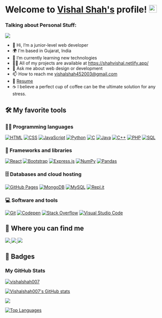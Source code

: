 # Welcome to [Vishal Shah's](https://github.com/Vishalshah007) profile! <a href="https://github.com/Vishalshah007"><img src="https://media.giphy.com/media/hvRJCLFzcasrR4ia7z/giphy.gif" width="25px"></a>
### Talking about Personal Stuff:
![](https://komarev.com/ghpvc/?username=Vishalshah007)
- 👋 Hi, I’m a junior-level web developer 
- 🌍 I'm based in Gujarat, India
- 🌱 I’m currently learning new technologies
- 👨‍💻 All of my projects are available at https://shahvishal.netlify.app/
- 💬 Ask me about web design or development
- 📫 How to reach me vishalshah452003@gmail.com
- 📝 [Resume](https://drive.google.com/file/d/1QHIbwz2SUInZP_9rEnHj3aS9v-6ZqpTT/view?usp=sharing)
- ☕ I believe a perfect cup of coffee can be the ultimate solution for any stress.

## 🛠️ My favorite tools

### 👨‍💻 Programming languages

<p>
    <a href="#"><img alt="HTML" src="https://img.shields.io/badge/HTML-E34F26.svg?logo=html5&logoColor=white"></a>
    <a href="#"><img alt="CSS" src="https://img.shields.io/badge/CSS-1572B6.svg?logo=css3&logoColor=white"></a>
    <a href="#"><img alt="JavaScript" src="https://img.shields.io/badge/JavaScript-F7DF1E.svg?logo=javascript&logoColor=black"></a>
    <a href="#"><img alt="Python" src="https://img.shields.io/badge/Python-14354C.svg?logo=python&logoColor=white"></a>
    <a href="#"><img alt="C" src="https://custom-icon-badges.herokuapp.com/badge/C-03599C.svg?logo=c-in-hexagon&logoColor=white"></a>
    <a href="#"><img alt="Java" src="https://img.shields.io/badge/Java-007396.svg?logo=java&logoColor=white"></a>
    <a href="#"><img alt="C++" src="https://custom-icon-badges.herokuapp.com/badge/C++-9C033A.svg?logo=cpp2&logoColor=white"></a>
    <a href="#"><img alt="PHP" src="https://img.shields.io/badge/PHP-777BB4.svg?logo=php&logoColor=white"></a>
    <a href="#"><img alt="SQL" src="https://custom-icon-badges.herokuapp.com/badge/SQL-025E8C.svg?logo=database&logoColor=white"></a>
</p>

### 🧰 Frameworks and libraries

<p>
    <a href="#"><img alt="React" src="https://img.shields.io/badge/React-20232a.svg?logo=react&logoColor=%2361DAFB"></a>
    <a href="#"><img alt="Bootstrap" src="https://img.shields.io/badge/Bootstrap-7952B3.svg?logo=bootstrap&logoColor=white"></a>
    <a href="#"><img alt="Express.js" src="https://img.shields.io/badge/Express.js-404d59.svg?logo=express&logoColor=white"></a>
    <a href="#"><img alt="NumPy" src="https://img.shields.io/badge/Numpy-013243.svg?logo=numpy&logoColor=white"></a>
    <a href="#"><img alt="Pandas" src="https://img.shields.io/badge/Pandas-150458.svg?logo=pandas&logoColor=white"></a>
</p>

### 🗄️ Databases and cloud hosting

<p>
    <a href="#"><img alt="GitHub Pages" src="https://img.shields.io/badge/GitHub%20Pages-327FC7.svg?logo=github&logoColor=white"></a>
    <a href="#"><img alt="MongoDB" src ="https://img.shields.io/badge/MongoDB-4ea94b.svg?logo=mongodb&logoColor=white"></a>
    <a href="#"><img alt="MySQL" src="https://img.shields.io/badge/MySQL-00f.svg?logo=mysql&logoColor=white"></a>
    <a href="#"><img alt="Repl.it" src="https://img.shields.io/badge/Repl.it-0D101E.svg?logo=Replit&logoColor=white"></a>
</p>

### 💻 Software and tools

<p>
    <a href="#"><img alt="Git" src="https://img.shields.io/badge/Git-F05033.svg?logo=git&logoColor=white"></a>
    <a href="#"><img alt="Codepen" src="https://img.shields.io/badge/Codepen-000000.svg?logo=codepen&logoColor=white"></a>
    <a href="#"><img alt="Stack Overflow" src="https://img.shields.io/badge/-Stack%20Overflow-FE7A16?logo=stack-overflow&logoColor=white"></a>
    <a href="#"><img alt="Visual Studio Code" src="https://img.shields.io/badge/Visual%20Studio%20Code-0078d7.svg?logo=visual-studio-code&logoColor=white"></a>
</p>

## 🔗 Where you can find me
  <a href="https://www.linkedin.com/in/vishal-shah-256204238/">
    <img src="https://img.shields.io/badge/LinkedIn-%230077B5.svg?&style=flat-square&logo=linkedin&logoColor=white">
  </a>
  
  <a href="https://github.com/Vishalshah007">
    <img src="https://img.shields.io/badge/Github-%230A0A0A.svg?&style=flat-square&logo=Github&logoColor=white">  
  </a>

  <a href="https://www.instagram.com/vishalshah453/">
    <img src="https://img.shields.io/badge/Instagram-%23E4405F.svg?&style=flat-square&logo=instagram&logoColor=white">
  </a>

## 🏅 Badges

### <b>My GitHub Stats</b>
<a href="https://github.com/ryo-ma/github-profile-trophy"><img src="https://github-profile-trophy.vercel.app/?username=vishalshah007" alt="vishalshah007" /></a>

<a href="http://www.github.com/Vishalshah007"><img src="https://github-readme-stats.vercel.app/api?username=Vishalshah007&show_icons=true&hide=&count_private=true&title_color=a855f7&text_color=22c55e&icon_color=6366f1&bg_color=ffffff&hide_border=true&show_icons=true" alt="Vishalshah007's GitHub stats" /></a>

<a href="http://www.github.com/Vishalshah007"><img src="https://github-readme-streak-stats.herokuapp.com/?user=Vishalshah007&stroke=22c55e&background=ffffff&ring=a855f7&fire=a855f7&currStreakNum=22c55e&currStreakLabel=a855f7&sideNums=22c55e&sideLabels=22c55e&dates=22c55e&hide_border=true" /></a>

<a href="https://github.com/Vishalshah007" align="left"><img src="https://github-readme-stats.vercel.app/api/top-langs/?username=Vishalshah007&langs_count=10&title_color=a855f7&text_color=22c55e&icon_color=6366f1&bg_color=ffffff&hide_border=true&locale=en&custom_title=Top%20%Languages" alt="Top Languages" /></a>
<!---
Vishalshah007/Vishalshah007 is a ✨ special ✨ repository because its `README.md` (this file) appears on your GitHub profile.
You can click the Preview link to take a look at your changes.
--->

